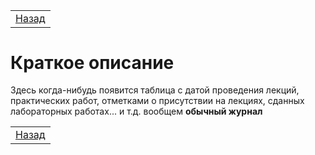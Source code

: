 <table style="width: 100%;">
    <tr>
        <td style="width: 100%;">
            <a href="../README.md">Назад</a>
        </td>
    <tr>
</table>

# Краткое описание

Здесь когда-нибудь появится таблица с датой проведения лекций, практических работ, отметками о присутствии на лекциях, сданных лабораторных работах... и т.д. вообщем **обычный журнал**

<table style="width: 100%;">
    <tr>
        <td style="width: 100%;">
            <a href="../README.md">Назад</a>
        </td>
    <tr>
</table>
